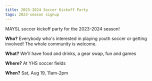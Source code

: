 ```yaml
---
title: 2023-2024 Soccer Kickoff Party
tags: 2023-season signup
---
```


MAYSL soccer kickoff party for the 2023-2024 season!

**Who?** Everybody who's interested in playing youth soccer or getting involved!
The whole community is welcome.

**What?** We'll have food and drinks, a gear swap, fun and games

**Where?** At YHS soccer fields

**When?** Sat, Aug 19, 11am-2pm
